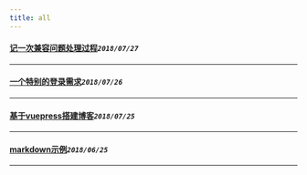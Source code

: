 ```yaml
---
title: all
---
```

 #### [记一次兼容问题处理过程](/blog/20180727_npmCompatibleBug.md)_`2018/07/27`_
*****
 #### [一个特别的登录需求](/blog/20180726_login.md)_`2018/07/26`_
*****
 #### [基于vuepress搭建博客](/blog/20180725_createBlog.md)_`2018/07/25`_
*****
 #### [markdown示例](/blog/20180625_markDownExample.md)_`2018/06/25`_
*****